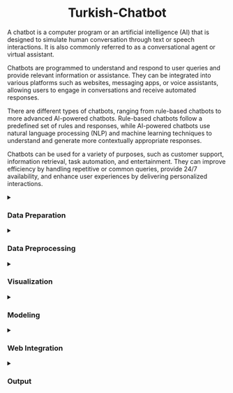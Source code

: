 <h1 align="center">Turkish-Chatbot</h1> 

A chatbot is a computer program or an artificial intelligence (AI) that is designed to simulate human conversation through text or speech interactions. It is also commonly referred to as a conversational agent or virtual assistant.

Chatbots are programmed to understand and respond to user queries and provide relevant information or assistance. They can be integrated into various platforms such as websites, messaging apps, or voice assistants, allowing users to engage in conversations and receive automated responses.

There are different types of chatbots, ranging from rule-based chatbots to more advanced AI-powered chatbots. Rule-based chatbots follow a predefined set of rules and responses, while AI-powered chatbots use natural language processing (NLP) and machine learning techniques to understand and generate more contextually appropriate responses.

Chatbots can be used for a variety of purposes, such as customer support, information retrieval, task automation, and entertainment. They can improve efficiency by handling repetitive or common queries, provide 24/7 availability, and enhance user experiences by delivering personalized interactions.


<details>
<summary><h3 align="left">Data Preparation</h2></summary>
Necessary data is collected from the path education in Miuul websites and faq section of bootcamps in VBO websites. Question and answers are collected by using web scraping via BeautifulSoup library. But scraping data from websites is not enough for training a chatbot. So, we need more question and answers to train our chatbot. For this purpose, we added some questions and answers manually,then we saved it as a xlsx file.

This dataset covered subjects such as: bootcamp name, program location, program price, program duration, program start date, program end date, program description, program curriculum, program requirements ext.

The data is converted from xlsx file to json file so that chatbot returns the answer of the question that user asked.
</details>


<details>
<summary><h3 align="left">Data Preprocessing</h2></summary>
Firstly, we deleted html tags from the data. Then, we converted all the letters to lowercase. After that, we removed punctuation marks and stopwords, which are words that do not add meaning to the sentence, from our dataset.

Finally, we tokenized the data by using lemmatization. We used n-gram that creates combinations of words used together. Here, we created consecutive strings consisting of n elements according to the n number we determined.
</details>


<details>
<summary><h3 align="left">Visualization</h2></summary>
For visualization, we used word cloud. Word cloud is a data visualization technique used for representing text data in which the size of each word indicates its frequency or importance. Significant textual data points can be highlighted using a word cloud.

<img width="960" alt="bot1" src="img/vbo_wc.jpg">

<img width="960" alt="bot1" src="img/miuul_wc.jpg">

</details>


<details>
<summary><h3 align="left">Modeling</h2></summary>
We created neural network model by using Keras. We used ReLU activation function for the input layer and the hidden layers, and a softmax activation function for the output layer. We used categorical_crossentropy as the loss function, and the adam optimizer. We trained the model for 500 epochs. We saved the model as a h5 file.
</details>


<details>
<summary><h3 align="left">Web Integration</h2></summary>
We used HTML and CSS to design the interface of the chatbot website. We integrated the chatbot into the website with FLASK.
</details>


<details>
<summary><h3 align="left">Output</h2></summary>

<img width="960" alt="bot1" src="https://user-images.githubusercontent.com/53316818/216295182-f7b7f66d-00b1-4b24-b6a2-27c147318104.png">

<img width="960" alt="bot2" src="https://user-images.githubusercontent.com/53316818/216295272-47fbe9a4-931b-4842-8d30-7b1b4837f12b.png">

<img width="960" alt="bot3" src="https://user-images.githubusercontent.com/53316818/216295264-8aca87e7-4409-4930-a2ec-d063f1ac459e.png">

<img width="960" alt="bot4" src="https://user-images.githubusercontent.com/53316818/216295282-2fc9a843-0966-47ea-96b9-0dc08743ac85.png">

<img width="960" alt="bot5" src="https://user-images.githubusercontent.com/53316818/216295308-bc9809ad-70f3-4504-ad58-b861545d2fdd.png">

</details>


